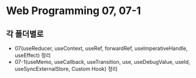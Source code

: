 # Web Programming 07, 07-1
## 각 폴더별로 <br>
* 07(useReducer, useContext, useRef, forwardRef, useImperativeHandle, useEffect) 정리
* 07-1(useMemo, useCallback, useTransition, use, useDebugValue, useId, useSyncExternalStore, Custom Hook) 정리
